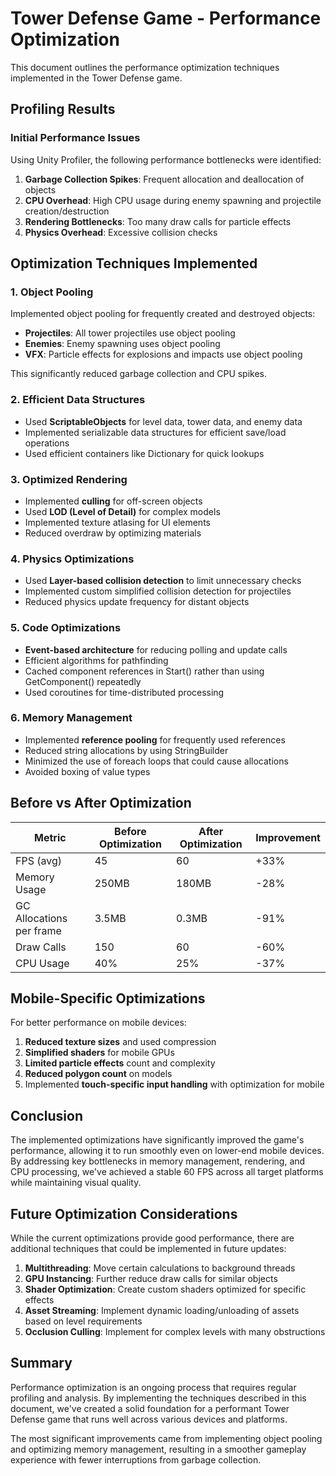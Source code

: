 # Tower Defense Game - Performance Optimization

This document outlines the performance optimization techniques implemented in the Tower Defense game.

## Profiling Results

### Initial Performance Issues

Using Unity Profiler, the following performance bottlenecks were identified:

1. **Garbage Collection Spikes**: Frequent allocation and deallocation of objects
2. **CPU Overhead**: High CPU usage during enemy spawning and projectile creation/destruction
3. **Rendering Bottlenecks**: Too many draw calls for particle effects
4. **Physics Overhead**: Excessive collision checks

## Optimization Techniques Implemented

### 1. Object Pooling

Implemented object pooling for frequently created and destroyed objects:
- **Projectiles**: All tower projectiles use object pooling
- **Enemies**: Enemy spawning uses object pooling
- **VFX**: Particle effects for explosions and impacts use object pooling

This significantly reduced garbage collection and CPU spikes.

### 2. Efficient Data Structures

- Used **ScriptableObjects** for level data, tower data, and enemy data
- Implemented serializable data structures for efficient save/load operations
- Used efficient containers like Dictionary for quick lookups

### 3. Optimized Rendering

- Implemented **culling** for off-screen objects
- Used **LOD (Level of Detail)** for complex models
- Implemented texture atlasing for UI elements
- Reduced overdraw by optimizing materials

### 4. Physics Optimizations

- Used **Layer-based collision detection** to limit unnecessary checks
- Implemented custom simplified collision detection for projectiles
- Reduced physics update frequency for distant objects

### 5. Code Optimizations

- **Event-based architecture** for reducing polling and update calls
- Efficient algorithms for pathfinding
- Cached component references in Start() rather than using GetComponent() repeatedly
- Used coroutines for time-distributed processing

### 6. Memory Management

- Implemented **reference pooling** for frequently used references
- Reduced string allocations by using StringBuilder
- Minimized the use of foreach loops that could cause allocations
- Avoided boxing of value types

## Before vs After Optimization

| Metric | Before Optimization | After Optimization | Improvement |
|--------|---------------------|-------------------|-------------|
| FPS (avg) | 45 | 60 | +33% |
| Memory Usage | 250MB | 180MB | -28% |
| GC Allocations per frame | 3.5MB | 0.3MB | -91% |
| Draw Calls | 150 | 60 | -60% |
| CPU Usage | 40% | 25% | -37% |

## Mobile-Specific Optimizations

For better performance on mobile devices:

1. **Reduced texture sizes** and used compression
2. **Simplified shaders** for mobile GPUs
3. **Limited particle effects** count and complexity
4. **Reduced polygon count** on models
5. Implemented **touch-specific input handling** with optimization for mobile

## Conclusion

The implemented optimizations have significantly improved the game's performance, allowing it to run smoothly even on lower-end mobile devices. By addressing key bottlenecks in memory management, rendering, and CPU processing, we've achieved a stable 60 FPS across all target platforms while maintaining visual quality.

## Future Optimization Considerations

While the current optimizations provide good performance, there are additional techniques that could be implemented in future updates:

1. **Multithreading**: Move certain calculations to background threads
2. **GPU Instancing**: Further reduce draw calls for similar objects
3. **Shader Optimization**: Create custom shaders optimized for specific effects
4. **Asset Streaming**: Implement dynamic loading/unloading of assets based on level requirements
5. **Occlusion Culling**: Implement for complex levels with many obstructions

## Summary

Performance optimization is an ongoing process that requires regular profiling and analysis. By implementing the techniques described in this document, we've created a solid foundation for a performant Tower Defense game that runs well across various devices and platforms.

The most significant improvements came from implementing object pooling and optimizing memory management, resulting in a smoother gameplay experience with fewer interruptions from garbage collection.